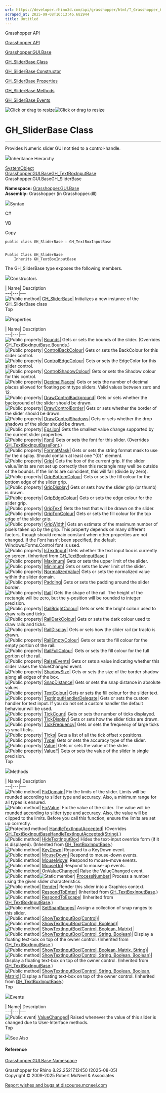 ```yaml
---
url: https://developer.rhino3d.com/api/grasshopper/html/T_Grasshopper_GUI_Base_GH_SliderBase.htm
scraped_at: 2025-09-08T16:13:46.682944
title: Untitled
---
```


Grasshopper API

[Grasshopper API](../html/723c01da-9986-4db2-8f53-6f3a7494df75.htm
"Grasshopper API")

[Grasshopper.GUI.Base](../html/N_Grasshopper_GUI_Base.htm
"Grasshopper.GUI.Base")

[GH_SliderBase Class](../html/T_Grasshopper_GUI_Base_GH_SliderBase.htm
"GH_SliderBase Class")

[GH_SliderBase Constructor
](../html/M_Grasshopper_GUI_Base_GH_SliderBase__ctor.htm "GH_SliderBase
Constructor ")

[GH_SliderBase
Properties](../html/Properties_T_Grasshopper_GUI_Base_GH_SliderBase.htm
"GH_SliderBase Properties")

[GH_SliderBase
Methods](../html/Methods_T_Grasshopper_GUI_Base_GH_SliderBase.htm
"GH_SliderBase Methods")

[GH_SliderBase Events](../html/Events_T_Grasshopper_GUI_Base_GH_SliderBase.htm
"GH_SliderBase Events")

![Click or drag to resize](../icons/TocOpen.gif)![Click or drag to
resize](../icons/TocClose.gif)

# GH_SliderBase Class  
  
---  
  
Provides Numeric slider GUI not tied to a control-handle.

![](../icons/SectionExpanded.png)Inheritance Hierarchy

[SystemObject](https://docs.microsoft.com/dotnet/api/system.object)  
[Grasshopper.GUI.BaseGH_TextBoxInputBase](T_Grasshopper_GUI_Base_GH_TextBoxInputBase.htm)  
Grasshopper.GUI.BaseGH_SliderBase  

**Namespace:** [Grasshopper.GUI.Base](N_Grasshopper_GUI_Base.htm)  
**Assembly:** Grasshopper (in Grasshopper.dll)

![](../icons/SectionExpanded.png)Syntax

C#

VB

Copy

    
    
    public class GH_SliderBase : GH_TextBoxInputBase
    
    
    Public Class GH_SliderBase
    	Inherits GH_TextBoxInputBase

The GH_SliderBase type exposes the following members.

![](../icons/SectionExpanded.png)Constructors

| Name| Description  
---|---|---  
![Public method](../icons/pubmethod.gif)|
[GH_SliderBase](M_Grasshopper_GUI_Base_GH_SliderBase__ctor.htm)| Initializes a
new instance of the GH_SliderBase class  
Top

![](../icons/SectionExpanded.png)Properties

| Name| Description  
---|---|---  
![Public property](../icons/pubproperty.gif)|
[Bounds](P_Grasshopper_GUI_Base_GH_SliderBase_Bounds.htm)|  Gets or sets the
bounds of the slider.  (Overrides GH_TextBoxInputBase.Bounds.)  
![Public property](../icons/pubproperty.gif)|
[ControlBackColour](P_Grasshopper_GUI_Base_GH_SliderBase_ControlBackColour.htm)|
Gets or sets the BackColour for this slider control.  
![Public property](../icons/pubproperty.gif)|
[ControlEdgeColour](P_Grasshopper_GUI_Base_GH_SliderBase_ControlEdgeColour.htm)|
Gets or sets the EdgeColor for this slider control.  
![Public property](../icons/pubproperty.gif)|
[ControlShadowColour](P_Grasshopper_GUI_Base_GH_SliderBase_ControlShadowColour.htm)|
Gets or sets the Shadow colour for this control.  
![Public property](../icons/pubproperty.gif)|
[DecimalPlaces](P_Grasshopper_GUI_Base_GH_SliderBase_DecimalPlaces.htm)|  Gets
or sets the number of decimal places allowed for floating point type sliders.
Valid values between zero and 12.  
![Public property](../icons/pubproperty.gif)|
[DrawControlBackground](P_Grasshopper_GUI_Base_GH_SliderBase_DrawControlBackground.htm)|
Gets or sets whether the background of the slider should be drawn.  
![Public property](../icons/pubproperty.gif)|
[DrawControlBorder](P_Grasshopper_GUI_Base_GH_SliderBase_DrawControlBorder.htm)|
Gets or sets whether the border of the slider should be drawn.  
![Public property](../icons/pubproperty.gif)|
[DrawControlShadows](P_Grasshopper_GUI_Base_GH_SliderBase_DrawControlShadows.htm)|
Gets or sets whether the drop shadows of the slider should be drawn.  
![Public property](../icons/pubproperty.gif)|
[Epsilon](P_Grasshopper_GUI_Base_GH_SliderBase_Epsilon.htm)|  Gets the
smallest value change supported by the current slider properties.  
![Public property](../icons/pubproperty.gif)|
[Font](P_Grasshopper_GUI_Base_GH_SliderBase_Font.htm)|  Gets or sets the font
for this slider.  (Overrides
[GH_TextBoxInputBaseFont](P_Grasshopper_GUI_Base_GH_TextBoxInputBase_Font.htm).)  
![Public property](../icons/pubproperty.gif)|
[FormatMask](P_Grasshopper_GUI_Base_GH_SliderBase_FormatMask.htm)|  Gets or
sets the string format mask to use for the display. Should contain at least
one "{0}" element.  
![Public property](../icons/pubproperty.gif)|
[Grip](P_Grasshopper_GUI_Base_GH_SliderBase_Grip.htm)|  Gets the box of the
current grip. If the slider value/limits are not set up correctly then this
rectangle may well be outside of the bounds. If the limits are coincident,
this will fail (divide by zero).  
![Public property](../icons/pubproperty.gif)|
[GripBottomColour](P_Grasshopper_GUI_Base_GH_SliderBase_GripBottomColour.htm)|
Gets or sets the fill colour for the bottom edge of the slider grip.  
![Public property](../icons/pubproperty.gif)|
[GripDisplay](P_Grasshopper_GUI_Base_GH_SliderBase_GripDisplay.htm)|  Gets or
sets how the slider grip (or thumb) is drawn.  
![Public property](../icons/pubproperty.gif)|
[GripEdgeColour](P_Grasshopper_GUI_Base_GH_SliderBase_GripEdgeColour.htm)|
Gets or sets the edge colour for the slider grip.  
![Public property](../icons/pubproperty.gif)|
[GripText](P_Grasshopper_GUI_Base_GH_SliderBase_GripText.htm)|  Gets the text
that will be drawn on the slider.  
![Public property](../icons/pubproperty.gif)|
[GripTopColour](P_Grasshopper_GUI_Base_GH_SliderBase_GripTopColour.htm)|  Gets
or sets the fill colour for the top edge of the slider grip.  
![Public property](../icons/pubproperty.gif)|
[GripWidth](P_Grasshopper_GUI_Base_GH_SliderBase_GripWidth.htm)|  Gets an
estimate of the maximum number of pixels taken up by the grip. This property
depends on many different factors, though should remain constant when other
properties are not changed. If the Font hasn't been specified, the default
Windows.Forms.Control font is used.  
![Public property](../icons/pubproperty.gif)|
[IsTextInput](P_Grasshopper_GUI_Base_GH_TextBoxInputBase_IsTextInput.htm)|
Gets whether the text input box is currently on screen.  (Inherited from
[GH_TextBoxInputBase](T_Grasshopper_GUI_Base_GH_TextBoxInputBase.htm).)  
![Public property](../icons/pubproperty.gif)|
[Maximum](P_Grasshopper_GUI_Base_GH_SliderBase_Maximum.htm)|  Gets or sets the
upper limit of the slider.  
![Public property](../icons/pubproperty.gif)|
[Minimum](P_Grasshopper_GUI_Base_GH_SliderBase_Minimum.htm)|  Gets or sets the
lower limit of the slider.  
![Public property](../icons/pubproperty.gif)|
[NormalizedValue](P_Grasshopper_GUI_Base_GH_SliderBase_NormalizedValue.htm)|
Gets or sets the normalized value within the slider domain.  
![Public property](../icons/pubproperty.gif)|
[Padding](P_Grasshopper_GUI_Base_GH_SliderBase_Padding.htm)|  Gets or sets the
padding around the slider border.  
![Public property](../icons/pubproperty.gif)|
[Rail](P_Grasshopper_GUI_Base_GH_SliderBase_Rail.htm)|  Gets the shape of the
rail. The height of the rectangle will be zero, but the y-position will be
rounded to integer precision.  
![Public property](../icons/pubproperty.gif)|
[RailBrightColour](P_Grasshopper_GUI_Base_GH_SliderBase_RailBrightColour.htm)|
Gets or sets the bright colour used to draw rails and ticks.  
![Public property](../icons/pubproperty.gif)|
[RailDarkColour](P_Grasshopper_GUI_Base_GH_SliderBase_RailDarkColour.htm)|
Gets or sets the dark colour used to draw rails and ticks.  
![Public property](../icons/pubproperty.gif)|
[RailDisplay](P_Grasshopper_GUI_Base_GH_SliderBase_RailDisplay.htm)|  Gets or
sets how the slider rail (or track) is drawn.  
![Public property](../icons/pubproperty.gif)|
[RailEmptyColour](P_Grasshopper_GUI_Base_GH_SliderBase_RailEmptyColour.htm)|
Gets or sets the fill colour for the empty portion of the rail.  
![Public property](../icons/pubproperty.gif)|
[RailFullColour](P_Grasshopper_GUI_Base_GH_SliderBase_RailFullColour.htm)|
Gets or sets the fill colour for the full portion of the rail.  
![Public property](../icons/pubproperty.gif)|
[RaiseEvents](P_Grasshopper_GUI_Base_GH_SliderBase_RaiseEvents.htm)|  Gets or
sets a value indicating whether this slider raises the ValueChanged event.  
![Public property](../icons/pubproperty.gif)|
[ShadowSize](P_Grasshopper_GUI_Base_GH_SliderBase_ShadowSize.htm)|  Gets or
sets the size of the border shadow along all edges of the box.  
![Public property](../icons/pubproperty.gif)|
[SnapDistance](P_Grasshopper_GUI_Base_GH_SliderBase_SnapDistance.htm)|  Gets
or sets the snap distance in absolute values.  
![Public property](../icons/pubproperty.gif)|
[TextColour](P_Grasshopper_GUI_Base_GH_SliderBase_TextColour.htm)|  Gets or
sets the fill colour for the slider text.  
![Public property](../icons/pubproperty.gif)|
[TextInputHandlerDelegate](P_Grasshopper_GUI_Base_GH_SliderBase_TextInputHandlerDelegate.htm)|
Gets or sets the custom handler for text input. If you do not set a custom
handler the default behaviour will be used.  
![Public property](../icons/pubproperty.gif)|
[TickCount](P_Grasshopper_GUI_Base_GH_SliderBase_TickCount.htm)|  Gets or sets
the number of ticks displayed.  
![Public property](../icons/pubproperty.gif)|
[TickDisplay](P_Grasshopper_GUI_Base_GH_SliderBase_TickDisplay.htm)|  Gets or
sets how the slider ticks are drawn.  
![Public property](../icons/pubproperty.gif)|
[TickFrequency](P_Grasshopper_GUI_Base_GH_SliderBase_TickFrequency.htm)|  Gets
or sets the frequency of large ticks vs small ticks.  
![Public property](../icons/pubproperty.gif)|
[Ticks](P_Grasshopper_GUI_Base_GH_SliderBase_Ticks.htm)|  Gets a list of all
the tick offset x positions.  
![Public property](../icons/pubproperty.gif)|
[Type](P_Grasshopper_GUI_Base_GH_SliderBase_Type.htm)|  Gets or sets the
accuracy type of the slider.  
![Public property](../icons/pubproperty.gif)|
[Value](P_Grasshopper_GUI_Base_GH_SliderBase_Value.htm)|  Gets or sets the
value of the slider.  
![Public property](../icons/pubproperty.gif)|
[ValueF](P_Grasshopper_GUI_Base_GH_SliderBase_ValueF.htm)|  Gets or sets the
value of the slider in single precision.  
Top

![](../icons/SectionExpanded.png)Methods

| Name| Description  
---|---|---  
![Public method](../icons/pubmethod.gif)|
[FixDomain](M_Grasshopper_GUI_Base_GH_SliderBase_FixDomain.htm)|  Fix the
limits of the slider. Limits will be rounded according to slider type and
accuracy. Also, a minimum range for all types is ensured.  
![Public method](../icons/pubmethod.gif)|
[FixValue](M_Grasshopper_GUI_Base_GH_SliderBase_FixValue.htm)|  Fix the value
of the slider. The value will be rounded according to slider type and
accuracy. Also, the value will be clipped to the limits. Before you call this
function, ensure the limits are set up correctly.  
![Protected method](../icons/protmethod.gif)|
[HandleTextInputAccepted](M_Grasshopper_GUI_Base_GH_SliderBase_HandleTextInputAccepted.htm)|
(Overrides
[GH_TextBoxInputBaseHandleTextInputAccepted(String)](M_Grasshopper_GUI_Base_GH_TextBoxInputBase_HandleTextInputAccepted.htm).)  
![Public method](../icons/pubmethod.gif)|
[HideTextInputBox](M_Grasshopper_GUI_Base_GH_TextBoxInputBase_HideTextInputBox.htm)|
Hides the text-input override form (if it is displayed).  (Inherited from
[GH_TextBoxInputBase](T_Grasshopper_GUI_Base_GH_TextBoxInputBase.htm).)  
![Public method](../icons/pubmethod.gif)|
[KeyDown](M_Grasshopper_GUI_Base_GH_SliderBase_KeyDown.htm)|  Respond to a
KeyDown event.  
![Public method](../icons/pubmethod.gif)|
[MouseDown](M_Grasshopper_GUI_Base_GH_SliderBase_MouseDown.htm)|  Respond to
mouse-down events.  
![Public method](../icons/pubmethod.gif)|
[MouseMove](M_Grasshopper_GUI_Base_GH_SliderBase_MouseMove.htm)|  Respond to
mouse-move events.  
![Public method](../icons/pubmethod.gif)|
[MouseUp](M_Grasshopper_GUI_Base_GH_SliderBase_MouseUp.htm)|  Respond to
mouse-up events.  
![Public method](../icons/pubmethod.gif)|
[OnValueChanged](M_Grasshopper_GUI_Base_GH_SliderBase_OnValueChanged.htm)|
Raise the ValueChanged event.  
![Public method](../icons/pubmethod.gif)![Static member](../icons/static.gif)|
[ProcessNumber](M_Grasshopper_GUI_Base_GH_SliderBase_ProcessNumber.htm)|
Process a number using the given slider characteristics.  
![Public method](../icons/pubmethod.gif)|
[Render](M_Grasshopper_GUI_Base_GH_SliderBase_Render.htm)|  Render this slider
into a Graphics context.  
![Public method](../icons/pubmethod.gif)|
[RespondToEnter](M_Grasshopper_GUI_Base_GH_TextBoxInputBase_RespondToEnter.htm)|
(Inherited from
[GH_TextBoxInputBase](T_Grasshopper_GUI_Base_GH_TextBoxInputBase.htm).)  
![Public method](../icons/pubmethod.gif)|
[RespondToEscape](M_Grasshopper_GUI_Base_GH_TextBoxInputBase_RespondToEscape.htm)|
(Inherited from
[GH_TextBoxInputBase](T_Grasshopper_GUI_Base_GH_TextBoxInputBase.htm).)  
![Public method](../icons/pubmethod.gif)|
[SetSnapRanges](M_Grasshopper_GUI_Base_GH_SliderBase_SetSnapRanges.htm)|
Assign a collection of snap ranges to this slider.  
![Public method](../icons/pubmethod.gif)|
[ShowTextInputBox(Control)](M_Grasshopper_GUI_Base_GH_SliderBase_ShowTextInputBox.htm)|  
![Public method](../icons/pubmethod.gif)| [ShowTextInputBox(Control,
Boolean)](M_Grasshopper_GUI_Base_GH_SliderBase_ShowTextInputBox_1.htm)|  
![Public method](../icons/pubmethod.gif)| [ShowTextInputBox(Control, Boolean,
Matrix)](M_Grasshopper_GUI_Base_GH_SliderBase_ShowTextInputBox_2.htm)|  
![Public method](../icons/pubmethod.gif)| [ShowTextInputBox(Control, String,
Boolean)](M_Grasshopper_GUI_Base_GH_TextBoxInputBase_ShowTextInputBox.htm)|
Display a floating text-box on top of the owner control.  (Inherited from
[GH_TextBoxInputBase](T_Grasshopper_GUI_Base_GH_TextBoxInputBase.htm).)  
![Public method](../icons/pubmethod.gif)| [ShowTextInputBox(Control, Boolean,
Matrix, String)](M_Grasshopper_GUI_Base_GH_SliderBase_ShowTextInputBox_3.htm)|  
![Public method](../icons/pubmethod.gif)| [ShowTextInputBox(Control, String,
Boolean,
Boolean)](M_Grasshopper_GUI_Base_GH_TextBoxInputBase_ShowTextInputBox_1.htm)|
Display a floating text-box on top of the owner control.  (Inherited from
[GH_TextBoxInputBase](T_Grasshopper_GUI_Base_GH_TextBoxInputBase.htm).)  
![Public method](../icons/pubmethod.gif)| [ShowTextInputBox(Control, String,
Boolean, Boolean,
Matrix)](M_Grasshopper_GUI_Base_GH_TextBoxInputBase_ShowTextInputBox_2.htm)|
Display a floating text-box on top of the owner control.  (Inherited from
[GH_TextBoxInputBase](T_Grasshopper_GUI_Base_GH_TextBoxInputBase.htm).)  
Top

![](../icons/SectionExpanded.png)Events

| Name| Description  
---|---|---  
![Public event](../icons/pubevent.gif)|
[ValueChanged](E_Grasshopper_GUI_Base_GH_SliderBase_ValueChanged.htm)|  Raised
whenever the value of this slider is changed due to User-Interface methods.  
Top

![](../icons/SectionExpanded.png)See Also

#### Reference

[Grasshopper.GUI.Base Namespace](N_Grasshopper_GUI_Base.htm)

Grasshopper for Rhino 8.22.25217.12450 (2025-08-05)  
Copyright © 2009-2025 Robert McNeel & Associates

[Report wishes and bugs at
discourse.mcneel.com](https://discourse.mcneel.com/c/grasshopper)

